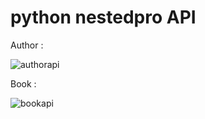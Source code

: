# python nestedpro API

Author :

![authorapi](https://user-images.githubusercontent.com/34789553/64251756-daf23200-cf36-11e9-88e2-1fdf7a543ac0.png)

Book :

![bookapi](https://user-images.githubusercontent.com/34789553/64251772-e47b9a00-cf36-11e9-9726-e1dbfb1c7d51.png)
